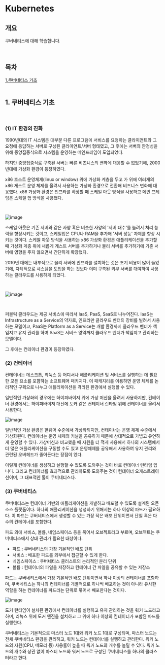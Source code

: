# Kubernetes

## 개요

쿠버네티스에 대해 학습합니다.

<br />

## 목차

[1.쿠버네티스 기초](#1-쿠버네티스-기초)
<br />
<br />

## 1. 쿠버네티스 기초

<br />

### (1) IT 환경의 진화

1990년대의 IT 시스템은 대부분 다른 프로그램에 서비스를 요청하는 클라이언트와 그 요청에 응답하는 서버로 구성된 클라이언트/서버 형태였고, 그 후에는 서버의 안정성을 위해 중앙집중식으로 시스템을 운영하는 메인프레임이 도입되었다.

하지만 중앙집중식로 구축된 서버는 빠른 비즈니스의 변화에 대응할 수 없었기에, 2000년대에 가상화 환경이 등장하였다.

x86 호스트 운영체제(linux or window) 위에 가상화 계층을 두고 가 위에 여러개의 x86 게스트 운영 체제를 올려서 사용하는 가상화 환경으로 전환해 비즈니스 변화에 대응했다. x86 가상화 환경은 인프라를 확장할 때 스케일 아웃 방식을 사용하고 메인 프레임은 스케일 업 방식을 사용했다.

<br />

![image](https://github.com/pinomaker-hoo/TIL/assets/56928532/27e6c948-fa1c-421d-8dab-e089b4017844)

스케일 아웃은 기존 서버와 같은 사양 혹은 비슷한 사양의 '서버 대수'를 늘려서 처리 능력을 향상시키는 것이고, 스케일업은 CPU나 RAM을 추가해 '서버 성능' 자체를 향상 시키는 것이다. 스케일 아웃 방식을 사용하는 x86 가상화 환경은 애플리케이션을 추가할 때 가상화 계층 위에 새롭게 게스트 서버를 추가하거나 물리 서버를 추가하기에 기존 서버에 영향을 주지 않으면서 간단하게 확장했다.

2010년 대에는 내부적으로 물리 서버에 인프라를 설치하는 것은 초기 비용이 많이 들었기에, 자체적으로 시스템을 도입을 하는 것보다 이미 구축된 외부 서버를 대여하여 사용하는 클라우드를 사용하게 되었다.

<br />

![image](https://github.com/pinomaker-hoo/TIL/assets/56928532/2f840c48-251c-4e59-bd44-c9c4fcfef99a)

<br />

퍼블릭 클라우드는 제공 서비스에 따라서 IaaS, PaaS, SaaS로 나누어진다. IaaS는 Infrastructure as a Service의 약자로, 인프라만 클라우드 벤더의 장비를 빌려서 사용하는 모델이고, PaaS는 Platform as a Service는 개발 환경까지 클라우드 벤더가 책임지고 유지 관리를 하며 SaaS는 서비스 영역까지 클라우드 벤더가 책임지고 관리하는 모델이다.

그 후에는 컨테이너 환경이 등장하였다.

### (2) 컨테이너

컨테이너는 데스크톱, 리눅스 등 어디서나 애플리케이션 및 서비스를 실행하는 데 필요한 모든 요소를 포함하는 소프트웨어 패키지다. 이 패캐지리를 이용하면 운영 체제를 논리적인 구획으로 나누고 애플리케이션을 격리된 환경에서 실행할 수 있다.

일반적인 가상화의 경우에는 하이퍼바이저 위에 가상 머신을 올려서 사용하지만, 컨테이너 환경에서는 하이퍼바이저 대신에 도커 같은 컨테이너 런타임 위에 컨테이너를 올려서 사용한다.

![image](https://github.com/pinomaker-hoo/TIL/assets/56928532/55e86c25-bfa1-4723-a1a6-027431ab63f0)

일반적인 가상 환경은 핟웨어 수준에서 가상화되지만, 컨테이너는 운영 체제 수준에서 가상화된다. 컨테이너는 운영 체제의 커널을 공유하기 때문에 상대적으로 가볍고 유연하게 운영할 수 있다. 가상머신과 비교했을 때 자원을 더 적게 사용해서 하나의 시스템에서 더 많은 애플리케이션을 구동할 수도 있고 운영체제를 공유해서 사용하여 유지 관리와 관련된 오버헤드가 줄어든다는 장점이 있다.

이렇게 컨테이너를 생성하고 실행할 수 있도록 도와주는 것이 바로 컨테이너 런타임 입니다. 그리고 컨테이너를 효과적으로 관리하도록 도와주는 것이 컨테이너 오케스트레이션이며, 그 대표적인 툴이 쿠버네티스다.

### (3) 쿠버네티스

쿠버네티스는 컨테이너 기반의 애플리케이션을 개발하고 배포할 수 있도록 설계된 오픈 소스 플랫폼이다. 하나의 애플리케이션을 생성하기 위해서는 하나 이상의 파드가 필요하다. 이 파드는 쿠버네티스에서 생성할 수 있는 가장 작은 배포 단위이면서 단일 혹은 다수의 컨테이너를 포함한다.

파드 외에 서비스, 볼륨, 네임스페이스 등을 묶어서 오브젝트라고 부르며, 오브젝트는 쿠버네티스에서 상태 관리가 필요한 대상이다.

- 파드 : 쿠버네티스의 가장 기본적인 배포 단위
- 서비스 : 배포한 파드를 외부에서 접근할 수 있게 한다.
- 네임스페이스 : 쿠버네티스 클러스트의 논리적인 분리 단위
- 볼륨 : 컨테이너의 파일을 저장하고 컨테이너 간 파일을 공유할 수 있는 저장소

파드는 쿠버네티스에서 가장 기본적인 배포 단위이면서 하나 이상의 컨테이너를 포함하며, 쿠버네티스는 하나의 컨테이너를 개별적으로 하나씩 배포하는 것이 아니라 유사한 역할을 하는 컨테이너를 파드라는 단위로 묶어서 배포한다는 것이다.

![image](https://github.com/pinomaker-hoo/TIL/assets/56928532/6be317f5-7bce-467a-a3b3-362c8bb6dc13)

도커 런타임이 설치된 환경에서 컨테이너를 실행하고 유지 관리하는 것을 워커 노드라고 하며, 리눅스 위에 도커 엔진을 설치하고 그 위에 하나 이상의 컨테이너가 포함된 파드를 실행한다.

쿠버네티스는 기본적으로 마스터 노드 1대와 워커 노드 1대로 구성되며, 마스터 노드는 전체 쿠버네티스 환경을 관리하고, 워커 노드는 컨테이너를 실행하고 관리한다. 워커 노드의 자원(CPU, 메모리 등) 사용률이 높을 때 워커 노드의 개수를 늘릴 수 있다. 워커 노드의 개수와 상관 없이 마스터 노드와 워커 노드로 구성된 쿠버네티스를 하나의 클러스터라고 한다.
